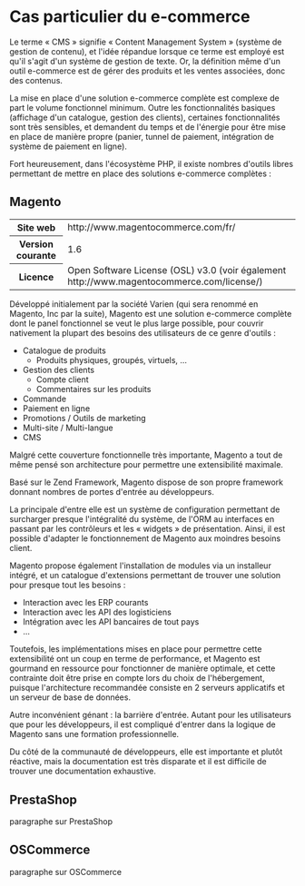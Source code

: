 Cas particulier du e-commerce
=============================

Le terme « CMS » signifie « Content Management System » (système de gestion de contenu), et l'idée répandue lorsque ce terme est employé est qu'il s'agit d'un système de gestion de texte.
Or, la définition même d'un outil e-commerce est de gérer des produits et les ventes associées, donc des contenus.

La mise en place d'une solution e-commerce complète est complexe de part le volume fonctionnel minimum. Outre les fonctionnalités basiques (affichage d'un catalogue, gestion des clients), certaines fonctionnalités sont très sensibles, et demandent du temps et de l'énergie pour être mise en place de manière propre (panier, tunnel de paiement, intégration de système de paiement en ligne).

Fort heureusement, dans l'écosystème PHP, il existe nombres d'outils libres permettant de mettre en place des solutions e-commerce complètes :

Magento
-------

<table>
	<tr>
		<th>Site web</th>
		<td>http://www.magentocommerce.com/fr/</td>
	</tr>
	<tr>
		<th>Version courante</th>
		<td>1.6</td>
	</tr>
	<tr>
		<th>Licence</th>
		<td>Open Software License (OSL) v3.0 (voir également http://www.magentocommerce.com/license/)</td>
	</tr>
</table>


Développé initialement par la société Varien (qui sera renommé en Magento, Inc par la suite), Magento est une solution e-commerce complète dont le panel fonctionnel se veut le plus large possible, pour couvrir nativement la plupart des besoins des utilisateurs de ce genre d'outils :

  * Catalogue de produits
    * Produits physiques, groupés, virtuels, …
  * Gestion des clients
    * Compte client
    * Commentaires sur les produits
  * Commande
  * Paiement en ligne
  * Promotions / Outils de marketing
  * Multi-site / Multi-langue
  * CMS

Malgré cette couverture fonctionnelle très importante, Magento a tout de même pensé son architecture pour permettre une extensibilité maximale.

Basé sur le Zend Framework, Magento dispose de son propre framework donnant nombres de portes d'entrée au développeurs.

La principale d'entre elle est un système de configuration permettant de surcharger presque l'intégralité du système, de l'ORM au interfaces en passant par les contrôleurs et les « widgets » de présentation. Ainsi, il est possible d'adapter le fonctionnement de Magento aux moindres besoins client.

Magento propose également l'installation de modules via un installeur intégré, et un catalogue d'extensions permettant de trouver une solution pour presque tout les besoins : 

  * Interaction avec les ERP courants
  * Interaction avec les API des logisticiens
  * Intégration avec les API bancaires de tout pays
  * ...

Toutefois, les implémentations mises en place pour permettre cette extensibilité ont un coup en terme de performance, et Magento est gourmand en ressource pour fonctionner de manière optimale, et cette contrainte doit être prise en compte lors du choix de l'hébergement, puisque l'architecture recommandée consiste en 2 serveurs applicatifs et un serveur de base de données.

Autre inconvénient génant : la barrière d'entrée. Autant pour les utilisateurs que pour les développeurs, il est compliqué d'entrer dans la logique de Magento sans une formation professionnelle.

Du côté de la communauté de développeurs, elle est importante et plutôt réactive, mais la documentation est très disparate et il est difficile de trouver une documentation exhaustive.

PrestaShop
----------

paragraphe sur PrestaShop

OSCommerce
----------

paragraphe sur OSCommerce